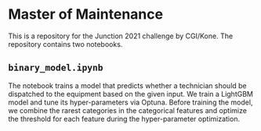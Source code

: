 # Master of Maintenance

This is a repository for the Junction 2021 challenge by CGI/Kone. The repository contains two notebooks.
## `binary_model.ipynb`
The notebook trains a model that predicts whether a technician should be dispatched to the equipment based on the given
input. We train a LightGBM model and tune its hyper-parameters via Optuna. Before training the model, we combine
the rarest categories in the categorical features and optimize the threshold for each feature during the hyper-parameter optimization.